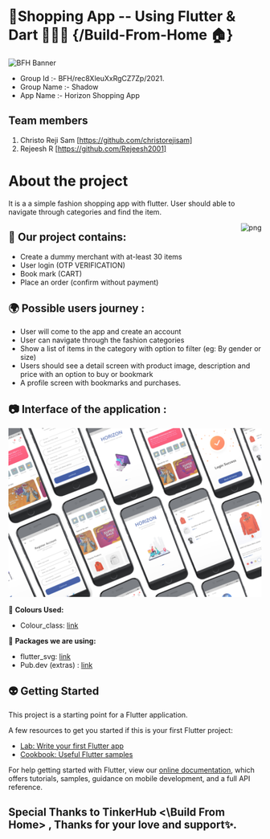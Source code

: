 # 🛒Shopping App -- Using Flutter & Dart  👨🏽‍💻 {/Build-From-Home 🏠}

![BFH Banner](https://trello-attachments.s3.amazonaws.com/542e9c6316504d5797afbfb9/542e9c6316504d5797afbfc1/39dee8d993841943b5723510ce663233/Frame_19.png)

 - Group Id :- BFH/rec8XleuXxRgCZ7Zp/2021.
 - Group Name :- Shadow
 - App Name :- Horizon Shopping App

## Team members
1. Christo Reji Sam [https://github.com/christorejisam]
2. Rejeesh R [https://github.com/Rejeesh2001]

# About the project
It is a a simple fashion shopping app with flutter. User should able to navigate through categories and find the item. 


<img align = "right" alt="png" src="https://startupmission.kerala.gov.in/get-image-view/ksum_community/picture_779_1446122711.png" width="" height="190" />

## 💖 Our project contains:

 - Create a dummy merchant with at-least 30 items 
 - User login (OTP VERIFICATION)
 - Book mark (CART)
 - Place an order (confirm without payment)

## 🌍 Possible users journey :

  - User will come to the app and create an account 
  - User can navigate through the fashion categories 
  - Show a list of items in the category with option to filter (eg: By gender or size)
  - Users should see a detail screen with product image, description and price with an option to buy or bookmark
  - A profile screen with bookmarks and purchases.

## 📷 Interface of the application :

![Preview](/photo.jpg)


🎨 **Colours Used:**
- Colour_class: [link](https://api.flutter.dev/flutter/material/Colors-class.html)


📝 **Packages we are using:**
- flutter_svg: [link](https://pub.dev/packages/flutter_svg)
- Pub.dev (extras) : [link](https://pub.dev/)



## 👽 Getting Started

This project is a starting point for a Flutter application.

A few resources to get you started if this is your first Flutter project:

- [Lab: Write your first Flutter app](https://flutter.dev/docs/get-started/codelab)
- [Cookbook: Useful Flutter samples](https://flutter.dev/docs/cookbook)

For help getting started with Flutter, view our
[online documentation](https://flutter.dev/docs), which offers tutorials,
samples, guidance on mobile development, and a full API reference.


## Special Thanks to TinkerHub <\Build From Home> , Thanks for your love and support✨.
